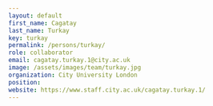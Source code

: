 ```yaml
---
layout: default
first_name: Cagatay
last_name: Turkay
key: turkay
permalink: /persons/turkay/
role: collaborator
email: cagatay.turkay.1@city.ac.uk
image: /assets/images/team/turkay.jpg
organization: City University London
position:
website: https://www.staff.city.ac.uk/cagatay.turkay.1/
---
```

